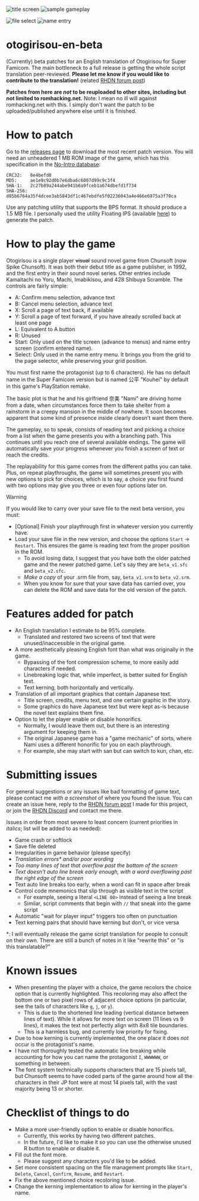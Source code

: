 ![title screen](images/01%20title%20screen.png)   ![sample gameplay](images/04%20normal%20text.png)

![file select](images/02%20file%20select.png)    ![name entry](images/03%20name%20entry.png)

# otogirisou-en-beta
(Currently) beta patches for an English translation of Otogirisou for Super Famicom.
The main bottleneck to a full release is getting the whole script translation peer-reviewed. **Please let me know if you would like to contribute to the translation!** (related [RHDN forum post](https://www.romhacking.net/forum/index.php?topic=38663.0))

**Patches from here are _not_ to be reuploaded to other sites, including but not limited to romhacking.net.**
Note: I mean no ill will against romhacking.net with this. I simply don't want the patch to be uploaded/published anywhere else until it is finished.

# How to patch

Go to the [releases page](https://github.com/ButThouMust/otogirisou-en-beta/releases) to download the most recent patch version. You will need an unheadered 1 MB ROM image of the game, which has this specification in the [No-Intro database](https://datomatic.no-intro.org/index.php?page=show_record&s=49&n=1880):
```
CRC32:   8e4befd0
MD5:     ae1e9c92d0b7e6dba6c6007d99c9c3f4
SHA-1:   2c27b89a244abe941b6a9fceb1a674dbefd1f734
SHA-256: d85b6764a35f4dcee3ab5843df1c467ebdfe5f02236043a4e466e6975a3f70ca
```

Use any patching utility that supports the BPS format. It should produce a 1.5 MB file. I personally used the utility Floating IPS (available [here](https://www.romhacking.net/utilities/1040/)) to generate the patch.

# How to play the game

Otogirisou is a single player ~~visual~~ sound novel game from Chunsoft (now Spike Chunsoft). It was both their debut title as a game publisher, in 1992, and the first entry in their sound novel series. Other entries include Kamaitachi no Yoru, Machi, Imabikisou, and 428 Shibuya Scramble. The controls are fairly simple:
- A: Confirm menu selection, advance text
- B: Cancel menu selection, advance text
- X: Scroll a page of text back, if available
- Y: Scroll a page of text forward, if you have already scrolled back at least one page
- L: Equivalent to A button
- R: Unused
- Start: Only used on the title screen (advance to menus) and name entry screen (confirm entered name).
- Select: Only used in the name entry menu. It brings you from the grid to the page selector, while preserving your grid position.

You must first name the protagonist (up to 6 characters). He has no default name in the Super Famicom version but is named 公平 "Kouhei" by default in this game's PlayStation remake.

The basic plot is that he and his girlfriend 奈美 "Nami" are driving home from a date, when circumstances force them to take shelter from a rainstorm in a creepy mansion in the middle of nowhere. It soon becomes apparent that some kind of presence inside clearly doesn't want them there.

The gameplay, so to speak, consists of reading text and picking a choice from a list when the game presents you with a branching path. This continues until you reach one of several available endings. The game will automatically save your progress whenever you finish a screen of text or reach the credits.

The replayability for this game comes from the different paths you can take. Plus, on repeat playthroughs, the game will sometimes present you with new options to pick for choices, which is to say, a choice you first found with two options may give you three or even four options later on.

> [!WARNING]
> If you would like to carry over your save file to the next beta version, you must:
> - [Optional] Finish your playthrough first in whatever version you currently have.
> - Load your save file in the new version, and choose the options `Start` -> `Restart`. This ensures the game is reading text from the proper position in the ROM.
>   - To avoid losing data, I suggest that you have both the older patched game and the newer patched game. Let's say they are `beta_v1.sfc` and `beta_v2.sfc`.
>   - *Make a copy* of your .srm file from, say, `beta_v1.srm` to `beta_v2.srm`.
>   - When you know for sure that your save data has carried over, you can delete the ROM and save data for the old version of the patch.

# Features added for patch
- An English translation I estimate to be 95% complete.
  - Translated and restored two screens of text that were unused/inaccessible in the original game.
- A more aesthetically pleasing English font than what was originally in the game.
  - Bypassing of the font compression scheme, to more easily add characters if needed.
  - Linebreaking logic that, while imperfect, is better suited for English text.
  - Text kerning, both horizontally and vertically.
- Translation of all important graphics that contain Japanese text.
  - Title screen, credits, menu text, and one certain graphic in the story.
  - Some graphics do have Japanese text but were kept as-is because the novel text explains them fine.
- Option to let the player enable or disable honorifics.
  - Normally, I would leave them out, but there is an interesting argument for keeping them in. 
  - The original Japanese game has a "game mechanic" of sorts, where Nami uses a different honorific for you on each playthrough.
  - For example, she may start with san but can switch to kun, chan, etc.

# Submitting issues

For general suggestions or any issues like bad formatting of game text, please contact me *with a screenshot* of where you found the issue. You can create an issue here, reply to the [RHDN forum post](https://www.romhacking.net/forum/index.php?topic=38663.0) I made for this project, or join the [RHDN Discord](https://discord.gg/uAufcgz) and contact me there.

Issues in order from most severe to least concern (current priorities in *italics*; list will be added to as needed):
- Game crash or softlock
- Save file deleted
- Irregularities in game behavior (please specify)
- *Translation errors\* and/or poor wording*
- *Too many lines of text that overflow past the bottom of the screen*
- *Text doesn't auto line break early enough, with a word overflowing past the right edge of the screen*
- Text auto line breaks too early, when a word can fit in space after break
- Control code mnemonics that slip through as visible text in the script
  - For example, seeing a literal `<LINE 00>` instead of seeing a line break
  - Similar, script comments that begin with `//` that sneak into the game script
- Automatic "wait for player input" triggers too often on punctuation
- Text kerning pairs that should have kerning but don't, or vice versa

\*: I will eventually release the game script translation for people to consult on their own. There are still a bunch of notes in it like "rewrite this" or "is this translatable?"

# Known issues
- When presenting the player with a choice, the game recolors the choice option that is currently highlighted. This recoloring may also affect the bottom one or two pixel rows of adjacent choice options (in particular, see the tails of characters like `g`, `j`, or `y`).
  - This is due to the shortened line leading (vertical distance between lines of text). While it allows for more text on screen (11 lines vs 9 lines), it makes the text not perfectly align with 8x8 tile boundaries.
  - This is a harmless bug, and currently low priority for fixing.
- Due to how kerning is currently implemented, the one place it does *not* occur is the protagonist's name.
- I have not thoroughly tested the automatic line breaking while accounting for how you can name the protagonist `I`, `WWWWWW`, or something in between.
- The font system technically supports characters that are 15 pixels tall, but Chunsoft seems to have coded parts of the game around how all the characters in their JP font were at most 14 pixels tall, with the vast majority being 13 or shorter.

# Checklist of things to do
- Make a more user-friendly option to enable or disable honorifics.
  - Currently, this works by having two different patches.
  - In the future, I'd like to make it so you can use the otherwise unused R button to enable or disable it.
- Fill out the font more.
  - Please suggest any characters you'd like to be added.
- Set more consistent spacing on the file management prompts like `Start`, `Delete`, `Cancel`, `Confirm`, `Resume`, and `Restart`.
- Fix the above mentioned choice recoloring issue.
- Change the kerning implementation to allow for kerning in the player's name.
